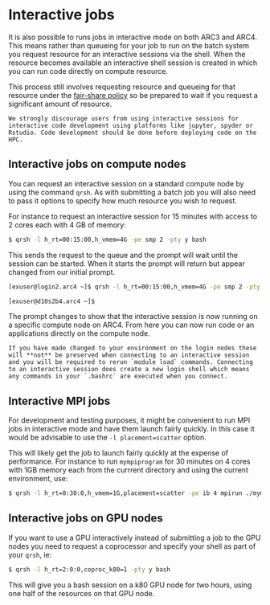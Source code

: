# Interactive jobs

It is also possible to runs jobs in interactive mode on both ARC3 and ARC4. This means rather than queueing for your job to run on the batch system you request resource for an interactive sessions via the shell. When the resource becomes available an interactive shell session is created in which you can run code directly on compute resource.

This process still involves requesting resource and queueing for that resource under the [fair-share policy](batchjob:fair-share-policy) so be prepared to wait if you request a significant amount of resource.

```{warning}
We strongly discourage users from using interactive sessions for interactive code development using platforms like jupyter, spyder or Rstudio. Code development should be done before deploying code on the HPC.
```

## Interactive jobs on compute nodes

You can request an interactive session on a standard compute node by using the command `qrsh`. As with submitting a batch job you will also need to pass it options to specify how much resource you wish to request.

For instance to request an interactive session for 15 minutes with access to 2 cores each with 4 GB of memory:

```bash
$ qrsh -l h_rt=00:15:00,h_vmem=4G -pe smp 2 -pty y bash
```

This sends the request to the queue and the prompt will wait until the session can be started. When it starts the prompt will return but appear changed from our initial prompt.

```bash
[exuser@login2.arc4 ~]$ qrsh -l h_rt=00:15:00,h_vmem=4G -pe smp 2 -pty y bash

[exuser@d10s2b4.arc4 ~]$
```

The prompt changes to show that the interactive session is now running on a specific compute node on ARC4. From here you can now run code or an applications directly on the compute node.

```{note}
If you have made changed to your environment on the login nodes these will **not** be preserved when connecting to an interactive session and you will be required to rerun `module load` commands. Connecting to an interactive session does create a new login shell which means any commands in your `.bashrc` are executed when you connect.
```

## Interactive MPI jobs

For development and testing purposes, it might be convenient to run MPI jobs in interactive mode and have them launch fairly quickly. In this case it would be advisable to use the `-l placement=scatter` option.

This will likely get the job to launch fairly quickly at the expense of performance. For instance to run `mympiprogram` for 30 minutes on 4 cores with 1GB memory each from the currrent directory and using the current environment, use:

```bash
$ qrsh -l h_rt=0:30:0,h_vmem=1G,placement=scatter -pe ib 4 mpirun ./mympiprogram
```

## Interactive jobs on GPU nodes

If you want to use a GPU interactively instead of submitting a job to the GPU nodes you need to request a coprocessor and specify your shell as part of your `qrsh`, ie:

```bash
$ qrsh -l h_rt=2:0:0,coproc_k80=1 -pty y bash
```

This will give you a bash session on a k80 GPU node for two hours, using one half of the resources on that GPU node.
